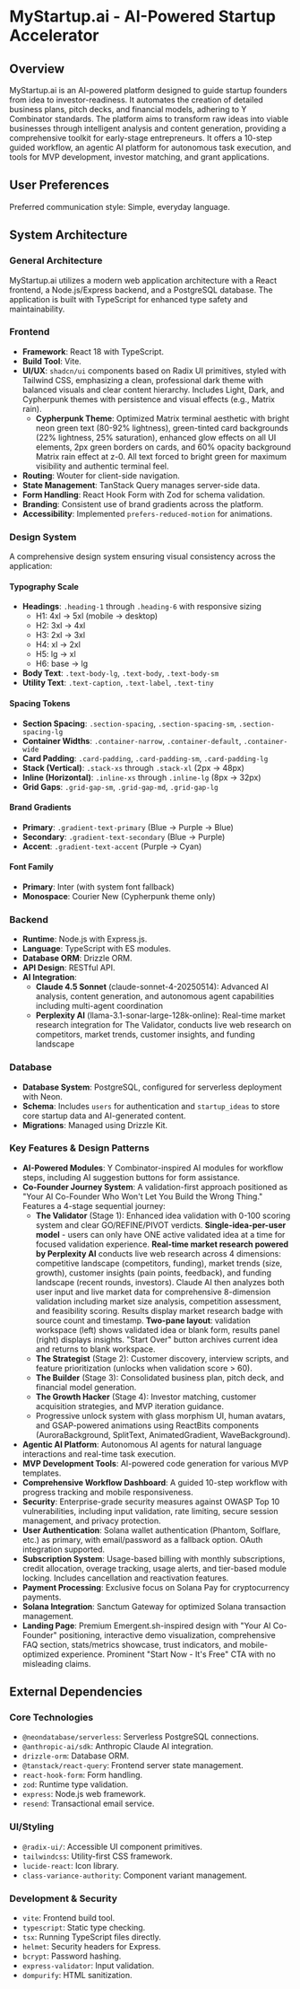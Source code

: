 # MyStartup.ai - AI-Powered Startup Accelerator

## Overview
MyStartup.ai is an AI-powered platform designed to guide startup founders from idea to investor-readiness. It automates the creation of detailed business plans, pitch decks, and financial models, adhering to Y Combinator standards. The platform aims to transform raw ideas into viable businesses through intelligent analysis and content generation, providing a comprehensive toolkit for early-stage entrepreneurs. It offers a 10-step guided workflow, an agentic AI platform for autonomous task execution, and tools for MVP development, investor matching, and grant applications.

## User Preferences
Preferred communication style: Simple, everyday language.

## System Architecture

### General Architecture
MyStartup.ai utilizes a modern web application architecture with a React frontend, a Node.js/Express backend, and a PostgreSQL database. The application is built with TypeScript for enhanced type safety and maintainability.

### Frontend
- **Framework**: React 18 with TypeScript.
- **Build Tool**: Vite.
- **UI/UX**: `shadcn/ui` components based on Radix UI primitives, styled with Tailwind CSS, emphasizing a clean, professional dark theme with balanced visuals and clear content hierarchy. Includes Light, Dark, and Cypherpunk themes with persistence and visual effects (e.g., Matrix rain).
  - **Cypherpunk Theme**: Optimized Matrix terminal aesthetic with bright neon green text (80-92% lightness), green-tinted card backgrounds (22% lightness, 25% saturation), enhanced glow effects on all UI elements, 2px green borders on cards, and 60% opacity background Matrix rain effect at z-0. All text forced to bright green for maximum visibility and authentic terminal feel.
- **Routing**: Wouter for client-side navigation.
- **State Management**: TanStack Query manages server-side data.
- **Form Handling**: React Hook Form with Zod for schema validation.
- **Branding**: Consistent use of brand gradients across the platform.
- **Accessibility**: Implemented `prefers-reduced-motion` for animations.

### Design System
A comprehensive design system ensuring visual consistency across the application:

#### Typography Scale
- **Headings**: `.heading-1` through `.heading-6` with responsive sizing
  - H1: 4xl → 5xl (mobile → desktop)
  - H2: 3xl → 4xl
  - H3: 2xl → 3xl
  - H4: xl → 2xl
  - H5: lg → xl
  - H6: base → lg
- **Body Text**: `.text-body-lg`, `.text-body`, `.text-body-sm`
- **Utility Text**: `.text-caption`, `.text-label`, `.text-tiny`

#### Spacing Tokens
- **Section Spacing**: `.section-spacing`, `.section-spacing-sm`, `.section-spacing-lg`
- **Container Widths**: `.container-narrow`, `.container-default`, `.container-wide`
- **Card Padding**: `.card-padding`, `.card-padding-sm`, `.card-padding-lg`
- **Stack (Vertical)**: `.stack-xs` through `.stack-xl` (2px → 48px)
- **Inline (Horizontal)**: `.inline-xs` through `.inline-lg` (8px → 32px)
- **Grid Gaps**: `.grid-gap-sm`, `.grid-gap-md`, `.grid-gap-lg`

#### Brand Gradients
- **Primary**: `.gradient-text-primary` (Blue → Purple → Blue)
- **Secondary**: `.gradient-text-secondary` (Blue → Purple)
- **Accent**: `.gradient-text-accent` (Purple → Cyan)

#### Font Family
- **Primary**: Inter (with system font fallback)
- **Monospace**: Courier New (Cypherpunk theme only)

### Backend
- **Runtime**: Node.js with Express.js.
- **Language**: TypeScript with ES modules.
- **Database ORM**: Drizzle ORM.
- **API Design**: RESTful API.
- **AI Integration**: 
  - **Claude 4.5 Sonnet** (claude-sonnet-4-20250514): Advanced AI analysis, content generation, and autonomous agent capabilities including multi-agent coordination
  - **Perplexity AI** (llama-3.1-sonar-large-128k-online): Real-time market research integration for The Validator, conducts live web research on competitors, market trends, customer insights, and funding landscape

### Database
- **Database System**: PostgreSQL, configured for serverless deployment with Neon.
- **Schema**: Includes `users` for authentication and `startup_ideas` to store core startup data and AI-generated content.
- **Migrations**: Managed using Drizzle Kit.

### Key Features & Design Patterns
- **AI-Powered Modules**: Y Combinator-inspired AI modules for workflow steps, including AI suggestion buttons for form assistance.
- **Co-Founder Journey System**: A validation-first approach positioned as "Your AI Co-Founder Who Won't Let You Build the Wrong Thing." Features a 4-stage sequential journey:
  - **The Validator** (Stage 1): Enhanced idea validation with 0-100 scoring system and clear GO/REFINE/PIVOT verdicts. **Single-idea-per-user model** - users can only have ONE active validated idea at a time for focused validation experience. **Real-time market research powered by Perplexity AI** conducts live web research across 4 dimensions: competitive landscape (competitors, funding), market trends (size, growth), customer insights (pain points, feedback), and funding landscape (recent rounds, investors). Claude AI then analyzes both user input and live market data for comprehensive 8-dimension validation including market size analysis, competition assessment, and feasibility scoring. Results display market research badge with source count and timestamp. **Two-pane layout**: validation workspace (left) shows validated idea or blank form, results panel (right) displays insights. "Start Over" button archives current idea and returns to blank workspace.
  - **The Strategist** (Stage 2): Customer discovery, interview scripts, and feature prioritization (unlocks when validation score > 60).
  - **The Builder** (Stage 3): Consolidated business plan, pitch deck, and financial model generation.
  - **The Growth Hacker** (Stage 4): Investor matching, customer acquisition strategies, and MVP iteration guidance.
  - Progressive unlock system with glass morphism UI, human avatars, and GSAP-powered animations using ReactBits components (AuroraBackground, SplitText, AnimatedGradient, WaveBackground).
- **Agentic AI Platform**: Autonomous AI agents for natural language interactions and real-time task execution.
- **MVP Development Tools**: AI-powered code generation for various MVP templates.
- **Comprehensive Workflow Dashboard**: A guided 10-step workflow with progress tracking and mobile responsiveness.
- **Security**: Enterprise-grade security measures against OWASP Top 10 vulnerabilities, including input validation, rate limiting, secure session management, and privacy protection.
- **User Authentication**: Solana wallet authentication (Phantom, Solflare, etc.) as primary, with email/password as a fallback option. OAuth integration supported.
- **Subscription System**: Usage-based billing with monthly subscriptions, credit allocation, overage tracking, usage alerts, and tier-based module locking. Includes cancellation and reactivation features.
- **Payment Processing**: Exclusive focus on Solana Pay for cryptocurrency payments.
- **Solana Integration**: Sanctum Gateway for optimized Solana transaction management.
- **Landing Page**: Premium Emergent.sh-inspired design with "Your AI Co-Founder" positioning, interactive demo visualization, comprehensive FAQ section, stats/metrics showcase, trust indicators, and mobile-optimized experience. Prominent "Start Now - It's Free" CTA with no misleading claims.

## External Dependencies

### Core Technologies
- `@neondatabase/serverless`: Serverless PostgreSQL connections.
- `@anthropic-ai/sdk`: Anthropic Claude AI integration.
- `drizzle-orm`: Database ORM.
- `@tanstack/react-query`: Frontend server state management.
- `react-hook-form`: Form handling.
- `zod`: Runtime type validation.
- `express`: Node.js web framework.
- `resend`: Transactional email service.

### UI/Styling
- `@radix-ui/`: Accessible UI component primitives.
- `tailwindcss`: Utility-first CSS framework.
- `lucide-react`: Icon library.
- `class-variance-authority`: Component variant management.

### Development & Security
- `vite`: Frontend build tool.
- `typescript`: Static type checking.
- `tsx`: Running TypeScript files directly.
- `helmet`: Security headers for Express.
- `bcrypt`: Password hashing.
- `express-validator`: Input validation.
- `dompurify`: HTML sanitization.